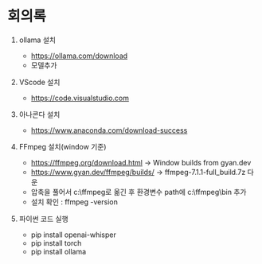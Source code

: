 # 회의록

1. ollama 설치
   + https://ollama.com/download
   + 모델추가

2. VScode 설치
   + https://code.visualstudio.com
  
3. 아나콘다 설치
   + https://www.anaconda.com/download-success
  
4. FFmpeg 설치(window 기준) 
   + https://ffmpeg.org/download.html -> Window builds from gyan.dev
   + https://www.gyan.dev/ffmpeg/builds/ -> ffmpeg-7.1.1-full_build.7z 다운
   + 압축을 풀어서 c:\ffmpeg로 옮긴 후 환경변수 path에 c:\ffmpeg\bin 추가
   + 설치 확인 : ffmpeg -version

5. 파이썬 코드 실행
   + pip install openai-whisper
   + pip install torch
   + pip install ollama

